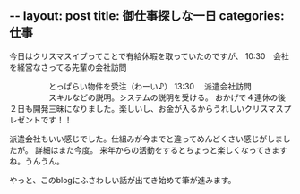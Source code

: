 --
layout: post
title: 御仕事探しな一日
categories: 仕事
--

今日はクリスマスイブってことで有給休暇を取っていたのですが、
10:30　会社を経営なさってる先輩の会社訪問

　　　　　とっぱらい物件を受注（わーい♪）
13:30 　派遣会社訪問
　　　　　スキルなどの説明。システムの説明を受ける。
おかげで４連休の後２日も開発三昧になりました。楽しいし、お金が入るからうれしいクリスマスプレゼントです！！

派遣会社もいい感じでした。仕組みが今までと違ってめんどくさい感じがしましたが。
詳細はまた今度。
来年からの活動をするとちょっと楽しくなってきますね。うんうん。

やっと、このblogにふさわしい話が出てき始めて筆が進みます。
